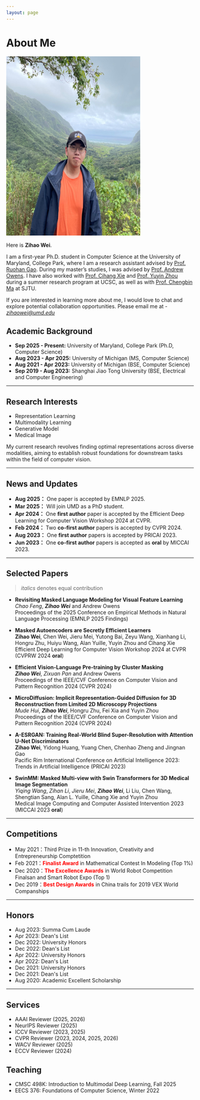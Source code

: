 ```yaml
---
layout: page
---
```


# About Me

<img src="./file/img.jpg" class="floatpic" width="360" height="480">

Here is **Zihao Wei**.

I am a first-year Ph.D. student in Computer Science at the University of Maryland, College Park, where I am a research assistant advised by [Prof. Ruohan Gao](https://ruohangao.github.io/). During my master’s studies, I was advised by [Prof. Andrew Owens](https://andrewowens.com/). I have also worked with [Prof. Cihang Xie](https://cihangxie.github.io/) and [Prof. Yuyin Zhou](https://yuyinzhou.github.io/) during a summer research program at UCSC, as well as with [Prof. Chengbin Ma](https://sites.google.com/view/chbma17/home) at SJTU.

If you are interested in learning more about me, I would love to chat and explore potential collaboration opportunities. Please email me at - *zihaowei@umd.edu*

## Academic Background
- **Sep 2025 - Present:** University of Maryland, College Park (Ph.D, Computer Science)
- **Aug 2023 - Apr 2025:** University of Michigan (MS, Computer Science)
- **Aug 2021 - Apr 2023:** University of Michigan (BSE, Computer Science)
- **Sep 2019 - Aug 2023:** Shanghai Jiao Tong University (BSE, Electrical and Computer Engineering)

---

## Research Interests

- Representation Learning
- Multimodality Learning
- Generative Model
- Medical Image

My current research revolves finding optimal representations across diverse modalities, aiming to establish robust foundations for downstream tasks within the field of computer vision.

---

## News and Updates
- **Aug 2025：** One paper is accepted by EMNLP 2025.
- **Mar 2025：** Will join UMD as a PhD student.
- **Apr 2024：** One **first author** paper is accepted by the Efficient Deep Learning for Computer Vision Workshop 2024 at CVPR. 
- **Feb 2024：** Two **co-first author** papers is accepted by CVPR 2024.
- **Aug 2023：** One **first author** papers is accepted by PRICAI 2023.
- **Jun 2023：** One **co-first author** papers is accepted as **oral** by MICCAI 2023.

---
## Selected Papers
>_italics_ denotes equal contribution

- **Revisiting Masked Language Modeling for Visual Feature Learning**
<br>_Chao Feng_, **_Zihao Wei_** and Andrew Owens
<br> Proceedings of the 2025 Conference on Empirical Methods in Natural Language Processing  (EMNLP 2025 Findings)

- **Masked Autoencoders are Secretly Efficient Learners**
<br>**Zihao Wei**, Chen Wei, Jieru Mei, Yutong Bai, Zeyu Wang, Xianhang Li, Hongru Zhu, Huiyu Wang, Alan Yuille, Yuyin Zhou and Cihang Xie
<br> Efficient Deep Learning for Computer Vision Workshop 2024 at CVPR (CVPRW 2024 **oral**)

- **Efficient Vision-Language Pre-training by Cluster Masking**
<br>**_Zihao Wei_**, _Zixuan Pan_ and Andrew Owens
<br> Proceedings of the IEEE/CVF Conference on Computer Vision and Pattern Recognition 2024 (CVPR 2024)

- **MicroDiffusion: Implicit Representation-Guided Diffusion for 3D Reconstruction from Limited 2D Microscopy Projections**
<br> _Mude Hui_, **_Zihao Wei_**, Hongru Zhu, Fei Xia and Yuyin Zhou
<br> Proceedings of the IEEE/CVF Conference on Computer Vision and Pattern Recognition 2024 (CVPR 2024)


- **A-ESRGAN: Training Real-World Blind Super-Resolution with Attention U-Net Discriminators**
<br> **Zihao Wei**, Yidong Huang, Yuang Chen, Chenhao Zheng and Jingnan Gao
<br> Pacific Rim International Conference on Artificial Intelligence 2023: Trends in Artificial Intelligence (PRICAI 2023)

- **SwinMM: Masked Multi-view with Swin Transformers for 3D Medical Image Segmentation**
<br>_Yiqing Wang_, _Zihan Li_, _Jieru Mei_, **_Zihao Wei_**, Li Liu, Chen Wang, Shengtian Sang, Alan L. Yuille, Cihang Xie and Yuyin Zhou
<br> Medical Image Computing and Computer Assisted Intervention 2023 (MICCAI 2023 **oral**)

---
## Competitions
- May 2021：Third Prize in 11-th Innovation, Creativity and Entrepreneurship Comptetition
- Feb 2021：**<font color='red'>Finalist Award</font>** in Mathematical Contest In Modeling (Top 1%)
- Dec 2020：**<font color='red'>The Excellence Awards</font>** in World Robot Competition Finalsan and Smart Robot Expo (Top 1)
- Dec 2019：**<font color='red'>Best Design Awards</font>** in China trails for 2019 VEX World Companships

---
## Honors
- Aug 2023: Summa Cum Laude
- Apr 2023: Dean's List
- Dec 2022: University Honors
- Dec 2022: Dean's List
- Apr 2022: University Honors
- Apr 2022: Dean's List
- Dec 2021: University Honors
- Dec 2021: Dean's List
- Aug 2020: Academic Excellent Scholarship

---
## Services
- AAAI Reviewer (2025, 2026)  
- NeurIPS Reviewer (2025)  
- ICCV Reviewer (2023, 2025)  
- CVPR Reviewer (2023, 2024, 2025, 2026)  
- WACV Reviewer (2025)  
- ECCV Reviewer (2024)

## Teaching
- CMSC 498K: Introduction to Multimodal Deep Learning, Fall 2025
- EECS 376: Foundations of Computer Science, Winter 2022

